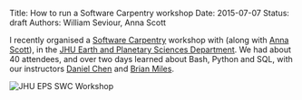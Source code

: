 Title: How to run a Software Carpentry workshop
Date: 2015-07-07
Status: draft
Authors: William Seviour, Anna Scott

I recently organised a [Software Carpentry](https://software-carpentry.org/)
workshop with (along with [Anna Scott](http://igert.wse.jhu.edu/anna-scott/)),
in the [JHU Earth and Planetary Sciences Department](http://eps.jhu.edu/). We
had about 40 attendees, and over two days learned about Bash, Python and SQL,
with our instructors [Daniel Chen](http://chendaniely.github.io/2015-06-25-jhu/)
and [Brian Miles](https://github.com/selimnairb).


![JHU EPS SWC Workshop](/images/JHU-SWC.jpg "Software carpentry workshop at JHU")
